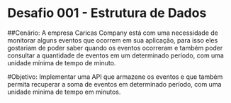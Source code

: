 # Desafio 001 - Estrutura de Dados

##Cenário:
A empresa Caricas Company está com uma necessidade de monitorar alguns eventos que ocorrem em sua aplicação, para isso eles gostariam de poder saber quando os eventos ocorreram e também poder consultar a quantidade de eventos em um determinado período, com uma unidade mínima de tempo de minuto.

#Objetivo:
Implementar uma API que armazene os eventos e que também permita recuperar a soma de eventos em determinado período, com uma unidade minima de tempo em minutos.